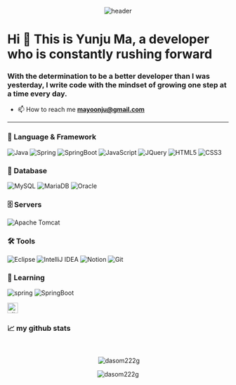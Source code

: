 
<div align="center">

![header](https://capsule-render.vercel.app/api?type=waving&color=gradient&text=Welcome%20Yunju's%20Github!😎&height=200&animation=scaleIn&fontSize=40)

</div>

<h1 align="left">Hi 👋 This is Yunju Ma, a developer who is constantly rushing forward</h1>
<h3 align="left">With the determination to be a better developer than I was yesterday, I write code with the mindset of growing one step at a time every day.</h3>

- 📫 How to reach me **mayoonju@gmail.com**

<hr />

### 💪 Language & Framework
![Java](https://img.shields.io/badge/java-%23ED8B00.svg?style=for-the-badge&logo=openjdk&logoColor=white) ![Spring](https://img.shields.io/badge/Spring-6DB33F?style=for-the-badge&logo=Spring&logoColor=white) ![SpringBoot](https://img.shields.io/badge/spring&nbsp;boot-%236DB33F.svg?style=for-the-badge&logo=springboot&logoColor=white) ![JavaScript](https://img.shields.io/badge/Javascript-F7DF1E?style=for-the-badge&logo=Javascript&logoColor=white) ![JQuery](https://img.shields.io/badge/jQuery-0769AD?style=for-the-badge&logo=jQuery&logoColor=white) ![HTML5](https://img.shields.io/badge/HTML5-E34F26?style=for-the-badge&logo=html5&logoColor=white) ![CSS3](https://img.shields.io/badge/CSS3-1572B6?style=for-the-badge&logo=CSS3&logoColor=white)

### 💾 Database
![MySQL](https://img.shields.io/badge/mysql-4479A1.svg?style=for-the-badge&logo=mysql&logoColor=white) ![MariaDB](https://img.shields.io/badge/MariaDB-003545?style=for-the-badge&logo=mariadb&logoColor=white) ![Oracle](https://img.shields.io/badge/Oracle-F80000?style=for-the-badge&logo=Oracle&logoColor=white)

### 🗄️ Servers
![Apache Tomcat](https://img.shields.io/badge/apache%20tomcat-%23F8DC75.svg?style=for-the-badge&logo=apache-tomcat&logoColor=black)

### 🛠️ Tools
![Eclipse](https://img.shields.io/badge/Eclipse-FE7A16.svg?style=for-the-badge&logo=Eclipse&logoColor=white) ![IntelliJ IDEA](https://img.shields.io/badge/IntelliJIDEA-000000.svg?style=for-the-badge&logo=intellij-idea&logoColor=white) ![Notion](https://img.shields.io/badge/Notion-%23000000.svg?style=for-the-badge&logo=notion&logoColor=white) ![Git](https://img.shields.io/badge/git-%23F05033.svg?style=for-the-badge&logo=git&logoColor=white)

### 🌱 Learning
![spring](https://img.shields.io/badge/Spring-6DB33F?style=for-the-badge&logo=spring&logoColor=white) ![SpringBoot](https://img.shields.io/badge/spring&nbsp;boot-%236DB33F.svg?style=for-the-badge&logo=springboot&logoColor=white)


<div>
  <img src="https://img.shields.io/github/followers/yunju-m?style=social" alt="github followers" height="24" />
</div>

<h3 align="left">📈 my github stats</h3>
<br />

<p  align="center">&nbsp;<img align="center" src="https://github-readme-stats.vercel.app/api?username=yunju-m&show_icons=true&theme=gotham&locale=en" alt="dasom222g" /></p>

<p  align="center"><img align="center" src="https://github-readme-streak-stats.herokuapp.com/?user=yunju-m&theme=gotham" alt="dasom222g" /></p>



